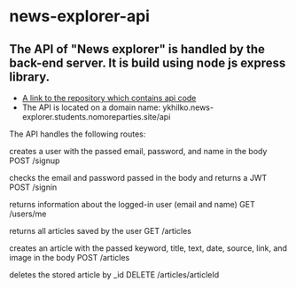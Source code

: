 # news-explorer-api

## The API of "News explorer" is handled by the back-end server. It is build using node js express library.

* [A link to the repository which contains api code](https://github.com/momofcats/news-explorer-api)
* The API is located on a domain name: ykhilko.news-explorer.students.nomoreparties.site/api

The API handles the following routes:

creates a user with the passed email, password, and name in the body
POST /signup

checks the email and password passed in the body and returns a JWT
POST /signin 

returns information about the logged-in user (email and name)
GET /users/me

returns all articles saved by the user
GET /articles

creates an article with the passed keyword, title, text, date, source, link, and image in the body
POST /articles

deletes the stored article by _id
DELETE /articles/articleId




